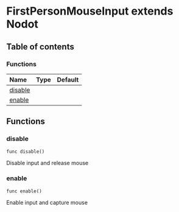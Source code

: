 # FirstPersonMouseInput extends Nodot

## Table of contents

### Functions

|Name|Type|Default|
|:-|:-|:-|
|[disable](#disable)|||
|[enable](#enable)|||

## Functions

### disable

```gdscript
func disable()
```

Disable input and release mouse

### enable

```gdscript
func enable()
```

Enable input and capture mouse

